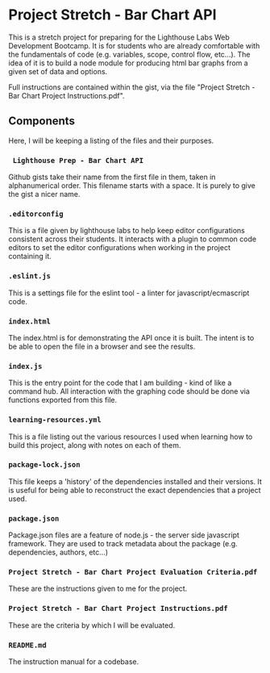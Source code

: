 # Project Stretch - Bar Chart API

This is a stretch project for preparing for the Lighthouse Labs Web Development
Bootcamp. It is for students who are already comfortable with the fundamentals
of code (e.g. variables, scope, control flow, etc...). The idea of it is to build
a node module for producing html bar graphs from a given set of data and options.

Full instructions are contained within the gist, via the file "Project Stretch -
 Bar Chart Project Instructions.pdf".

## Components
Here, I will be keeping a listing of the files and their purposes.

### ` Lighthouse Prep - Bar Chart API`
Github gists take their name from the first file in them, taken in alphanumerical
order. This filename starts with a space. It is purely to give the gist a nicer name.

### `.editorconfig`
This is a file given by lighthouse labs to help keep editor configurations consistent
across their students. It interacts with a plugin to common code editors to set the
editor configurations when working in the project containing it.

### `.eslint.js`
This is a settings file for the eslint tool - a linter for javascript/ecmascript
code.

### `index.html`
The index.html is for demonstrating the API once it is built. The intent is to be
able to open the file in a browser and see the results.

### `index.js`
This is the entry point for the code that I am building - kind of like a command
hub. All interaction with the graphing code should be done via functions exported
from this file.

### `learning-resources.yml`
This is a file listing out the various resources I used when learning how to build
this project, along with notes on each of them.

### `package-lock.json`
This file keeps a 'history' of the dependencies installed and their versions. It is
useful for being able to reconstruct the exact dependencies that a project used.

### `package.json`
Package.json files are a feature of node.js - the server side javascript framework.
They are used to track metadata about the package (e.g. dependencies, authors, etc...)

### `Project Stretch - Bar Chart Project Evaluation Criteria.pdf`
These are the instructions given to me for the project.

### `Project Stretch - Bar Chart Project Instructions.pdf`
These are the criteria by which I will be evaluated.

### `README.md`
The instruction manual for a codebase.
